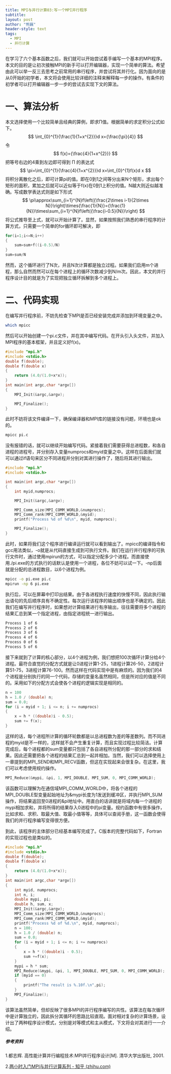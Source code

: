 ```yaml
---
title: MPI与并行计算03:写一个MPI并行程序
subtitle: 
layout: post
author: "熊巍"
header-style: text
tags:
  - MPI
  - 并行计算
---
```


在学习了六个基本函数之后，我们就可以开始尝试着手编写一个基本的MPI程序。本文的目的是让初次接触MPI的新手可以打开编辑器，实现一个简单的算法。希望由此可以举一反三去思考之前常用的串行程序，并尝试将其并行化。因为面向的是从0开始的初学者，本文将会使用比较详细的注释来解释每一步的操作。有条件的初学者可以打开编辑器一步一步的尝试去实现下文的算法。

# 一、算法分析

本文选择使用一个比较简单且经典的算例，即求Π值。根据简单的求定积分公式如下。
$$
\int_{0}^{1}{\frac{1}{1+x^{2}}}d x={\frac{\pi}{4}}
$$
令
$$
f(x)={\frac{4}{1+x^{2}}}
$$
把等号右边的4乘到左边即可得到 Π 的表达式
$$
\pi=\int_{0}^{1}{\frac{4}{1+x^{2}}}d x=\int_{0}^{1}f(x)d x
$$
将积分离散化之后，即可计算pi的值。即在0到1之间等分出来N个矩形，求出每个矩形的面积，累加之后就可以近似等于f(x)在0到1上积分的值。N越大则近似越准确。写成数学表达式则是如下形式
$$
\pi\approx\sum_{i=1}^{N}f\left({\frac{2\times i-1}{2\times N}}\right)\times{\frac{1}{N}}={\frac{1}{N}}\times\sum_{i=1}^{N}f\left({\frac{i-0.5}{N}}\right)
$$
将公式推导至上式，就可以开始计算了。显然，如果按照我们熟悉的串行程序的计算方式，只需要一个简单的for循环即可解决，即

```c
for(i=1;i<=N;i++)
{
    sum=sum+f((i-0.5)/N)
}
sum=sum/N
```

然而，这个循环进行了N次，并且N次计算都是独立过程。如果我们启用m个进程，那么自然而然可以在每个进程上的循环次数减少到N/m次。因此，本文的并行程序设计目的就是为了实现把独立循环拆解到多个进程上。

# 二、代码实现

在编写并行程序前，不妨先检查下MPI是否已经安装完成并添加到环境变量之中。

```bash
which mpicc
```

然后可以开始创建一个pi.c文件，并在其中编写代码。在开头引入头文件，并加入MPI程序的基本框架，并且定义好f(x)。

```c
#include "mpi.h"
#include <stdio.h>
double f(double);
double f(double x)
{
    return (4.0/(1.0+x*x));
}
int main(int argc,char *argv[])
{
    MPI_Init(&argc,&argv);

    MPI_Finalize();
}
```

此时不妨将该文件编译一下，确保编译器和MPI库的链接没有问题，环境也是ok的。

```bash
mpicc pi.c
```

没有报错的话，就可以继续开始编写代码。紧接着我们需要获得总进程数，和各自进程的进程号，并分别存入变量numprocs和myid变量之中。这样在后面我们就可以通过if语句来区分不同进程并分别对其进行操作了，随后将其进行输出。

```c
#include "mpi.h"
#include <stdio.h>

int main(int argc,char *argv[])
{
    int myid,numprocs;

    MPI_Init(&argc,&argv);

    MPI_Comm_size(MPI_COMM_WORLD,&numprocs);
    MPI_Comm_rank(MPI_COMM_WORLD,&myid);
    printf("Process %d of %d\n", myid, numprocs);

    MPI_Finalize();
}
```

此时，如果将我们这个程序进行编译运行就可以看到输出了。mpicc的编译指令和gcc用法类似，-o就是从代码直接生成到可执行文件。我们在运行并行程序的可执行文件时，通过使用mpirun的方式，可以指定分配多少个进程。而直接使用./pi.exe的方式执行的话默认是使用一个进程，各位不妨可以试一下。-np后面就是分配的总进程数目，以6个进程为例。

```bash
mpicc -o pi.exe pi.c
mpirun -np 6 pi.exe
```

执行后，可以在屏幕中打印出结果。由于各进程执行速度的快慢不同，因此执行输出语句的先后顺序具有不确定性。每次运行该程序的输出顺序也是不确定的。因此我们在编写并行程序时，如果想对计算结果进行有序输出，往往需要将多个进程的结果汇总到某一个指定进程，由指定进程统一进行输出。

```bash
Process 1 of 6
Process 2 of 6
Process 3 of 6
Process 4 of 6
Process 0 of 6
Process 5 of 6
```

接下来就到了计算的核心部分，以4个进程为例，我们想把100次循环计算分给4个进程。最符合直觉的分配方式就是让0进程计算1-25，1进程计算26-50，2进程计算51-75，3进程计算76-100。然而这样在代码实现中是有麻烦的。因为我们的4个进程是分别执行的同一个代码，存储的变量名虽然相同，但是所对应的值是不同的。采用如下的分配方式会使各个进程的逻辑实现是相同的。

```c
n = 100
h = 1.0 / (double) n;
sum = 0.0;
for (i = myid + 1; i <= n; i += numprocs)
{
    x = h * ((double)i - 0.5);
    sum += f(x);
}
```

这样的话，每个进程所计算的循环轮数都是以总进程数为差的等差数列。而不同进程的myid是不一样的，这样就不会产生重复计算，而且实现过程比较简洁。计算完成后，每个进程都的sum变量都只包括了各自进程所分配的那一部分的求和结果。因此还需要把各个进程的结果汇总到一起并相加。当然，我们可以选择使用上一章提到的MPI_SEND和MPI_RECV函数，但这在实现起来会很复杂。在这里，我们可以考虑使用规约操作。

```c
MPI_Reduce(&mypi, &pi, 1, MPI_DOUBLE, MPI_SUM, 0, MPI_COMM_WORLD);
```

该函数可以理解为在通信域MPI_COMM_WORLD中，将各个进程的MPI_DOUBLE型变量起始地址为&mypi长度为1发送到缓冲区，并执行MPI_SUM操作，将结果返回至0进程的&pi地址中。用直白的话讲就是将域内每一个进程的mypi相加求和，并将所得的结果存入0进程中的pi变量。规约函数中有很多操作，比如求和、求积、取最大值、取最小值等等，具体可以查阅手册，这一函数会使得我们的并行程序编写变得很方便。

到此，该程序的主体部分已经基本编写完成了。C版本的完整代码如下，Fortran的实现过程也是类似的。

```c
#include "mpi.h"
#include <stdio.h>
double f(double);
double f(double x)
{
    return (4.0/(1.0+x*x));
}
int main(int argc,char *argv[])
{
    int myid, numprocs;
    int n, i;
    double mypi, pi;
    double h, sum, x;
    MPI_Init(&argc,&argv);
    MPI_Comm_size(MPI_COMM_WORLD,&numprocs);
    MPI_Comm_rank(MPI_COMM_WORLD,&myid);
    printf("Process %d of %d.\n", myid, numprocs);
    n = 100;
    h = 1.0 / (double) n;
    sum = 0.0;
    for (i = myid + 1; i <= n; i += numprocs)
    {
        x = h * ((double)i - 0.5);
        sum +=f(x);
    }
    mypi = h * sum;
    MPI_Reduce(&mypi, &pi, 1, MPI_DOUBLE, MPI_SUM, 0, MPI_COMM_WORLD);
    if (myid == 0)
    {
        printf("The result is %.10f.\n",pi);
    }    
    MPI_Finalize();
}
```

该算法虽然简单，但却反映了很多MPI的并行程序编写的共性。该算法在每次循环中是计算独立的，因此拆分其循环的思路比较直观。面对相对复杂的计算场景，设计出了两种程序设计模式，分别是对等模式和主从模式，下文将会对其进行一一介绍。

##### 参考资料

1.都志辉. 高性能计算并行编程技术:MPI并行程序设计[M]. 清华大学出版社, 2001.

2.[两小时入门MPI与并行计算系列 - 知乎 (zhihu.com)](https://zhuanlan.zhihu.com/p/355652501)